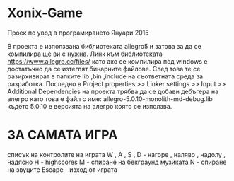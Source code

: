 # Xonix-Game
Проек по увод в програмирането Януари 2015

В проекта е използвана библиотеката allegro5 и затова за да се компилира
ще ви е нужна.
Линк към библиотеката https://www.allegro.cc/files/
като ако се компилира под windows  е достатъчно да се изтеглят бинарните файлове.
След това те се разирхивират в папките lib ,bin ,include  на съответната среда за разработка.
Последно в Project properties >> Linker settings >> Input >> Additional Dependencies на проекта трябва да се добави дебъгера 
на алегро като това е файл с име:
allegro-5.0.10-monolith-md-debug.lib където 5.0.10 е версията на алегро която се използва.


# ЗА САМАТА ИГРА 
списък на контролите на играта 
W , A , S , D - нагоре , наляво , надолу , надясно
H - highscores
M - спиране на бекграунд музиката
N - спиране на звуците
Escape - изход от играта
